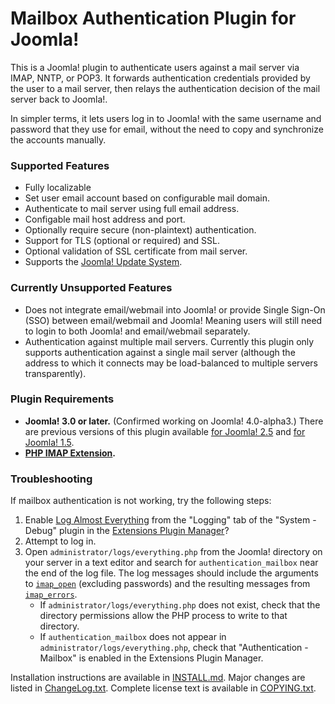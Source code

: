 Mailbox Authentication Plugin for Joomla!
=========================================

This is a Joomla! plugin to authenticate users against a mail server via IMAP,
NNTP, or POP3.  It forwards authentication credentials provided by the user to
a mail server, then relays the authentication decision of the mail server back
to Joomla!.

In simpler terms, it lets users log in to Joomla! with the same username and
password that they use for email, without the need to copy and synchronize the
accounts manually.

### Supported Features

 * Fully localizable
 * Set user email account based on configurable mail domain.
 * Authenticate to mail server using full email address.
 * Configable mail host address and port.
 * Optionally require secure (non-plaintext) authentication.
 * Support for TLS (optional or required) and SSL.
 * Optional validation of SSL certificate from mail server.
 * Supports the [Joomla! Update
   System](https://docs.joomla.org/Help36:Extensions_Extension_Manager_Update).


### Currently Unsupported Features

 * Does not integrate email/webmail into Joomla! or provide Single Sign-On
   (SSO) between email/webmail and Joomla!  Meaning users will still need to
   login to both Joomla! and email/webmail separately.
 * Authentication against multiple mail servers.  Currently this plugin only
   supports authentication against a single mail server (although the address
   to which it connects may be load-balanced to multiple servers transparently).


### Plugin Requirements

* **Joomla! 3.0 or later.**  (Confirmed working on Joomla! 4.0-alpha3.)
  There are previous versions of this plugin available [for Joomla!
  2.5](https://github.com/kevinoid/auth-mailbox-joomla/releases/tag/v1.0.9-for-joomla2.5)
  and [for Joomla!
  1.5](https://github.com/kevinoid/auth-mailbox-joomla/releases/tag/v1.0.9-for-joomla1.5).
* **[PHP IMAP Extension](https://secure.php.net/manual/en/book.imap.php).**


### Troubleshooting

If mailbox authentication is not working, try the following steps:

1. Enable [Log Almost
   Everything](https://docs.joomla.org/images/8/88/Debug_logging_settings-en.jpg)
   from the "Logging" tab of the "System - Debug" plugin in the [Extensions
   Plugin Manager](https://docs.joomla.org/Help36:Extensions_Plugin_Manager)?
2. Attempt to log in.
3. Open `administrator/logs/everything.php` from the Joomla! directory on your
   server in a text editor and search for `authentication_mailbox` near the end
   of the log file.  The log messages should include the arguments to
   [`imap_open`](https://secure.php.net/manual/en/function.imap-open.php)
   (excluding passwords) and the resulting messages from
   [`imap_errors`](https://secure.php.net/manual/en/function.imap-errors.php).
   - If `administrator/logs/everything.php` does not exist, check that the
     directory permissions allow the PHP process to write to that directory.
   - If `authentication_mailbox` does not appear in
     `administrator/logs/everything.php`, check that "Authentication -
     Mailbox" is enabled in the Extensions Plugin Manager.

Installation instructions are available in [INSTALL.md](INSTALL.md).
Major changes are listed in [ChangeLog.txt](ChangeLog.txt).
Complete license text is available in [COPYING.txt](COPYING.txt).
